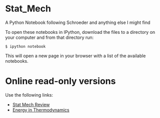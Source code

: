 Stat_Mech
=========

A Python Notebook following Schroeder and anything else I might find

To open these notebooks in IPython, download the files to a directory on your computer and from that directory run:

    $ ipython notebook

This will open a new page in your browser with a list of the available notebooks.

Online read-only versions
=========================

Use the following links:

* [Stat Mech Review](http://nbviewer.ipython.org/urls/raw.github.com/forrestsheldon/Stat_Mech/master/Stat_Mech_Review.ipynb)
* [Energy in Thermodynamics](http://nbviewer.ipython.org/urls/raw.github.com/forrestsheldon/Stat_Mech/master/1_Energy_in_Thermodynamics.ipynb)
